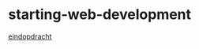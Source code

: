# starting-web-development

[eindopdracht](https://carolinnevandersteen.github.io/starting-web-development-1/)
